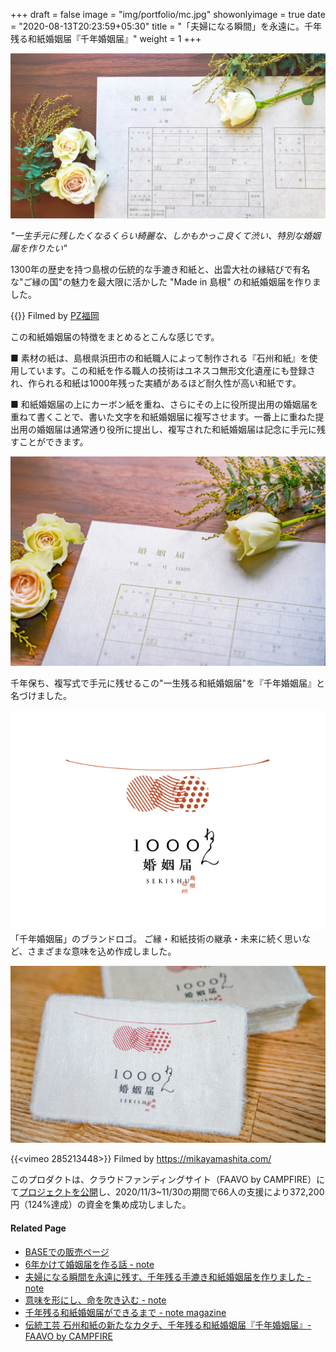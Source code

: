 +++
draft = false
image = "img/portfolio/mc.jpg"
showonlyimage = true
date = "2020-08-13T20:23:59+05:30"
title = "「夫婦になる瞬間」を永遠に。千年残る和紙婚姻届『千年婚姻届』"
weight = 1
+++
<!--more-->

![](mc.jpg)

*"一生手元に残したくなるくらい綺麗な、しかもかっこ良くて渋い、特別な婚姻届を作りたい"*

1300年の歴史を持つ島根の伝統的な手漉き和紙と、出雲大社の縁結びで有名な"ご縁の国"の魅力を最大限に活かした "Made in 島根" の和紙婚姻届を作りました。

{{<youtube qMqCwrkG7VY>}}
Filmed by [PZ福岡](https://www.youtube.com/channel/UClFq2OpuYvbmWIIxy5fTJGA)

この和紙婚姻届の特徴をまとめるとこんな感じです。

■ 素材の紙は、島根県浜田市の和紙職人によって制作される『石州和紙』を使用しています。この和紙を作る職人の技術はユネスコ無形文化遺産にも登録され、作られる和紙は1000年残った実績があるほど耐久性が高い和紙です。

■ 和紙婚姻届の上にカーボン紙を重ね、さらにその上に役所提出用の婚姻届を重ねて書くことで、書いた文字を和紙婚姻届に複写させます。一番上に重ねた提出用の婚姻届は通常通り役所に提出し、複写された和紙婚姻届は記念に手元に残すことができます。

![image](1000ymc_top.jpg)


千年保ち、複写式で手元に残せるこの"一生残る和紙婚姻届"を『千年婚姻届』と名づけました。

![](resized_logo.png)
「千年婚姻届」のブランドロゴ。
ご縁・和紙技術の継承・未来に続く思いなど、さまざまな意味を込め作成しました。

![](card.jpg)

{{<vimeo 285213448>}}
Filmed by https://mikayamashita.com/

このプロダクトは、クラウドファンディングサイト（FAAVO by CAMPFIRE）にて[プロジェクトを公開](https://camp-fire.jp/projects/view/310092)し、2020/11/3~11/30の期間で66人の支援により372,200円（124%達成）の資金を集め成功しました。

#### Related Page
- [BASEでの販売ページ](https://kusakabe.base.ec/)
- [6年かけて婚姻届を作る話 - note](https://note.com/ysdyt/n/ne14a0a4491d0)
- [夫婦になる瞬間を永遠に残す、千年残る手漉き和紙婚姻届を作りました - note](https://note.com/ysdyt/n/nbacba1e130f1)
- [意味を形にし、命を吹き込む - note](https://note.com/ysdyt/n/ne9a744d9b91b?magazine_key=m7d404b2cf3b5)
- [千年残る和紙婚姻届ができるまで - note magazine](https://note.com/ysdyt/m/m7d404b2cf3b5)
- [伝統工芸 石州和紙の新たなカタチ、千年残る和紙婚姻届『千年婚姻届』- FAAVO by CAMPFIRE](https://camp-fire.jp/projects/view/310092)

